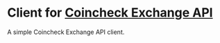 # Client for [Coincheck Exchange API](https://coincheck.jp/documents/exchange/api)

A simple Coincheck Exchange API client.
